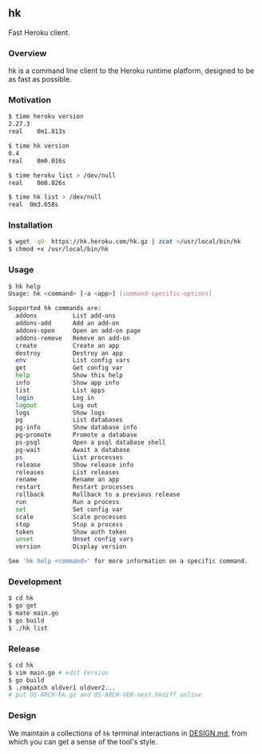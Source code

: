 ## hk

Fast Heroku client.


### Overview

hk is a command line client to the Heroku runtime platform, designed to be as fast as possible.


### Motivation

```bash
$ time heroku version
2.27.3
real	0m1.813s

$ time hk version
0.4
real	0m0.016s

$ time heroku list > /dev/null
real	0m8.826s

$ time hk list > /dev/null
real  0m3.658s
```


### Installation

```bash
$ wget -qO- https://hk.heroku.com/hk.gz | zcat >/usr/local/bin/hk
$ chmod +x /usr/local/bin/hk
```


### Usage

```bash
$ hk help
Usage: hk <command> [-a <app>] [command-specific-options]

Supported hk commands are:
  addons          List add-ons
  addons-add      Add an add-on
  addons-open     Open an add-on page
  addons-remove   Remove an add-on
  create          Create an app
  destroy         Destroy an app
  env             List config vars
  get             Get config var
  help            Show this help
  info            Show app info
  list            List apps
  login           Log in
  logout          Log out
  logs            Show logs
  pg              List databases
  pg-info         Show database info
  pg-promote      Promote a database
  ps-psql         Open a psql database shell
  pg-wait         Await a database
  ps              List processes
  release         Show release info
  releases        List releases
  rename          Rename an app
  restart         Restart processes
  rollback        Rollback to a previous release
  run             Run a process
  set             Set config var
  scale           Scale processes
  stop            Stop a process
  token           Show auth token
  unset           Unset config vars
  version         Display version

See 'hk help <command>' for more information on a specific command.
```


### Development

```bash
$ cd hk
$ go get
$ mate main.go
$ go build
$ ./hk list
```

### Release

```bash
$ cd hk
$ vim main.go # edit Version
$ go build
$ ./mkpatch oldver1 oldver2...
# put OS-ARCH-hk.gz and OS-ARCH-VER-next.hkdiff online
```

### Design

We maintain a collections of `hk` terminal interactions in [DESIGN.md](hk/blob/master/DESIGN.md), from which you can get a sense of the tool's style.
